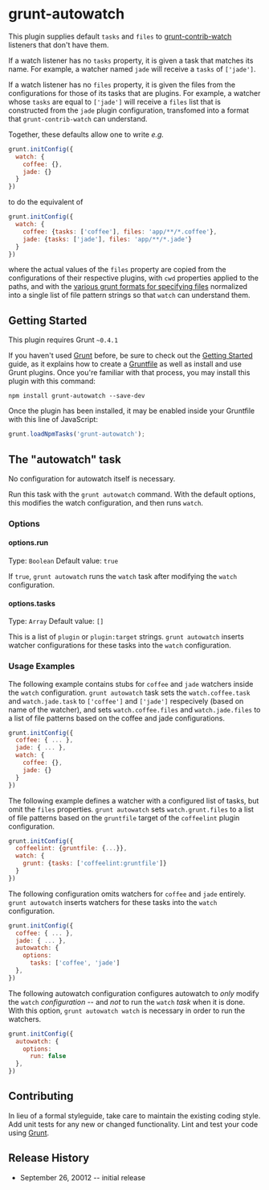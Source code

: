 # grunt-autowatch

This plugin supplies default `tasks` and `files` to [grunt-contrib-watch](https://github.com/gruntjs/grunt-contrib-watch) listeners that don't have them.

If a watch listener has no `tasks` property, it is given a task that matches its name.
For example, a watcher named `jade` will receive a `tasks` of `['jade']`.

If a watch listener has no `files` property, it is given the files from the configurations for those of its tasks that are plugins.
For example, a watcher whose `tasks` are equal to `['jade']` will receive a `files` list that is constructed
from the `jade` plugin configuration, transfomed into a format that `grunt-contrib-watch` can understand.

Together, these defaults allow one to write _e.g._

```js
grunt.initConfig({
  watch: {
    coffee: {},
    jade: {}
  }
})
```

to do the equivalent of

```js
grunt.initConfig({
  watch: {
    coffee: {tasks: ['coffee'], files: 'app/**/*.coffee'},
    jade: {tasks: ['jade'], files: 'app/**/*.jade'}
  }
})
```

where the actual values of the `files` property are copied from the configurations of their respective plugins,
with `cwd` properties applied to the paths,
and with the [various grunt formats for specifying files](http://gruntjs.com/configuring-tasks#files)
normalized into a single list of file pattern strings so that `watch` can understand them.

## Getting Started
This plugin requires Grunt `~0.4.1`

If you haven't used [Grunt](http://gruntjs.com/) before, be sure to check out the [Getting Started](http://gruntjs.com/getting-started) guide, as it explains how to create a [Gruntfile](http://gruntjs.com/sample-gruntfile) as well as install and use Grunt plugins. Once you're familiar with that process, you may install this plugin with this command:

```shell
npm install grunt-autowatch --save-dev
```

Once the plugin has been installed, it may be enabled inside your Gruntfile with this line of JavaScript:

```js
grunt.loadNpmTasks('grunt-autowatch');
```

## The "autowatch" task
No configuration for autowatch itself is necessary.

Run this task with the `grunt autowatch` command.
With the default options, this modifies the watch configuration, and then runs `watch`.

### Options

#### options.run
Type: `Boolean`
Default value: `true`

If `true`, `grunt autowatch` runs the `watch` task after modifying the `watch` configuration.

#### options.tasks
Type: `Array`
Default value: `[]`

This is a list of `plugin` or `plugin:target` strings.
`grunt autowatch` inserts watcher configurations for these tasks into the `watch` configuration.

### Usage Examples

The following example contains stubs for `coffee` and `jade` watchers inside the `watch` configuration.
`grunt autowatch` task sets the `watch.coffee.task` and `watch.jade.task` to `['coffee']` and `['jade']` respecively
(based on name of the watcher),
and sets `watch.coffee.files` and `watch.jade.files` to a list of file patterns based on the coffee and jade configurations.

```js
grunt.initConfig({
  coffee: { ... },
  jade: { ... },
  watch: {
    coffee: {},
    jade: {}
  }
})
```

The following example defines a watcher with a configured list of tasks, but omit the `files` properties.
`grunt autowatch` sets `watch.grunt.files` to a list of file patterns based on the `gruntfile` target of the `coffeelint` plugin configuration.

```js
grunt.initConfig({
  coffeelint: {gruntfile: {...}},
  watch: {
    grunt: {tasks: ['coffeelint:gruntfile']}
  }
})
```

The following configuration omits watchers for `coffee` and `jade` entirely.
`grunt autowatch` inserts watchers for these tasks into the `watch` configuration.

```js
grunt.initConfig({
  coffee: { ... },
  jade: { ... },
  autowatch: {
    options:
      tasks: ['coffee', 'jade']
  },
})
```

The following autowatch configuration configures autowatch to *only* modify the `watch` *configuration* -- and *not* to run the `watch` *task* when it is done.
With this option, `grunt autowatch watch` is necessary in order to run the watchers.

```js
grunt.initConfig({
  autowatch: {
    options:
      run: false
  },
})
```

## Contributing
In lieu of a formal styleguide, take care to maintain the existing coding style. Add unit tests for any new or changed functionality. Lint and test your code using [Grunt](http://gruntjs.com/).

## Release History

* September 26, 20012 -- initial release
